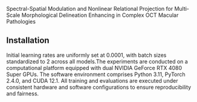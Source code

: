 Spectral-Spatial Modulation and Nonlinear Relational Projection for Multi-Scale Morphological Delineation Enhancing in Complex OCT Macular Pathologies


## Installation

Initial learning rates are uniformly set at 0.0001, with batch sizes standardized to 2 across all models.The experiments are conducted on a computational platform equipped with dual NVIDIA GeForce RTX 4080 Super GPUs. The software environment comprises Python 3.11, PyTorch 2.4.0, and CUDA 12.1.  All training and evaluations are executed under consistent hardware and software configurations to ensure reproducibility and fairness.
